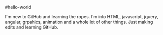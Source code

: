 #hello-world

I'm new to GitHub and learning the ropes.  I'm into HTML, javascript, jquery, angular, grpahics, animation and a whole lot of other things. Just making edits and learning GitHub.
